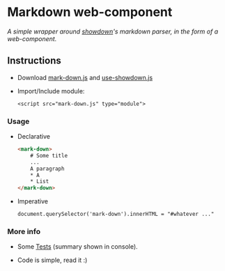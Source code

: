 # Markdown web-component

*A simple wrapper around [showdown](https://github.com/showdownjs/showdown/)'s markdown parser, in the form of a web-component.*

## Instructions

* Download [mark-down.js](mark-down.js) and [use-showdown.js](use-showdown.js)

* Import/Include module: 

  `<script src="mark-down.js" type="module">`

### Usage

* Declarative

  ```html
  <mark-down>
      # Some title
      ...
      A paragraph
      * A
      * List
  </mark-down>
  ```

* Imperative

  `document.querySelector('mark-down').innerHTML = "#whatever ..."`

### More info

* Some [Tests](tests/shouldParseMD.html) (summary shown in console).

* Code is simple, read it :)
